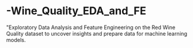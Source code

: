 # -Wine_Quality_EDA_and_FE
"Exploratory Data Analysis and Feature Engineering on the Red Wine Quality dataset to uncover insights and prepare data for machine learning models.
